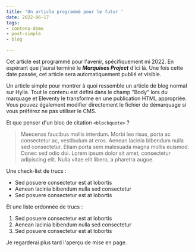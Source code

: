 ```yaml
---
title: 'Un article programmé pour le futur '
date: 2022-06-17
tags:
- contenu-demo
- post-simple
- blog

---
```

Cet article est programmé pour l'avenir, spécifiquement mi 2022. En espérant que j'aurai terminé le **_Marquises Project_** d'ici là. Une fois cette date passée, cet article sera automatiquement publié et visible.

Un article simple pour montrer à quoi ressemble un article de blog normal sur Hylia. Tout le contenu est défini dans le champ "Body" lors du marquage et Eleventy le transforme en une publication HTML appropriée. Vous pouvez également modifier directement le fichier de démarquage si vous préférez ne pas utiliser le CMS.

Et que penser d'un bloc de citation  `<blockquote>` ?

> Maecenas faucibus mollis interdum. Morbi leo risus, porta ac consectetur ac, vestibulum at eros. Aenean lacinia bibendum nulla sed consectetur. Etiam porta sem malesuada magna mollis euismod. Donec sed odio dui. Lorem ipsum dolor sit amet, consectetur adipiscing elit. Nulla vitae elit libero, a pharetra augue.

Une check-list de trucs :

* Sed posuere consectetur est at lobortis
* Aenean lacinia bibendum nulla sed consectetur
* Sed posuere consectetur est at lobortis

Et une liste ordonnée de trucs :

1. Sed posuere consectetur est at lobortis
2. Aenean lacinia bibendum nulla sed consectetur
3. Sed posuere consectetur est at lobortis

Je regarderai plus tard l'aperçu de mise en page. 